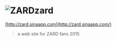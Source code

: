 # ![ZARD](http://www.wezard.net/20th/images/logo_on.png)zard
[http://zard.sinaapp.com](http://zard.sinaapp.com/)
>a web site for ZARD fans
2015
